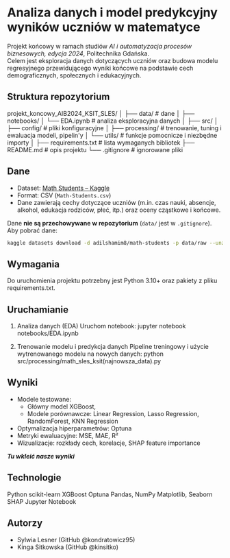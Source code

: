 # Analiza danych i model predykcyjny wyników uczniów w matematyce

Projekt końcowy w ramach studiów *AI i automatyzacja procesów biznesowych, edycja 2024*, Politechnika Gdańska.  
Celem jest eksploracja danych dotyczących uczniów oraz budowa modelu regresyjnego przewidującego wyniki końcowe na podstawie cech demograficznych, społecznych i edukacyjnych.

##  Struktura repozytorium

projekt_koncowy_AIB2024_KSIT_SLES/
│
├── data/ # dane
│
├── notebooks/
│ └── EDA.ipynb # analiza eksploracyjna danych
│
├── src/
│ ├── config/ # pliki konfiguracyjne
│ ├── processing/ # trenowanie, tuning i ewaluacja modeli, pipelin'y
│ └── utils/ # funkcje pomocnicze i niezbędne importy
│
├── requirements.txt # lista wymaganych bibliotek
├── README.md # opis projektu
└── .gitignore # ignorowane pliki


## Dane

- Dataset: [Math Students – Kaggle](https://www.kaggle.com/datasets/adilshamim8/math-students)  
- Format: CSV (`Math-Students.csv`)  
- Dane zawierają cechy dotyczące uczniów (m.in. czas nauki, absencje, alkohol, edukacja rodziców, płeć, itp.) oraz oceny cząstkowe i końcowe.  

Dane **nie są przechowywane w repozytorium** (`data/` jest w `.gitignore`).  
Aby pobrać dane:
```bash
kaggle datasets download -d adilshamim8/math-students -p data/raw --unzip

```

## Wymagania

Do uruchomienia projektu potrzebny jest Python 3.10+ oraz pakiety z pliku requirements.txt.

## Uruchamianie

1. Analiza danych (EDA)
Uruchom notebook:
jupyter notebook notebooks/EDA.ipynb


2. Trenowanie modelu i predykcja danych
Pipeline treningowy i użycie wytrenowanego modelu na nowych danych:
python src/processing/math_sles_ksit(najnowsza_data).py

## Wyniki

- Modele testowane: 
    - Główny model XGBoost,
    - Modele porównawcze: Linear Regression, Lasso Regression, RandomForest, KNN Regression
- Optymalizacja hiperparametrów: Optuna
- Metryki ewaluacyjne: MSE, MAE, R²
- Wizualizacje: rozkłady cech, korelacje, SHAP feature importance

***Tu wkleić nasze wyniki*** 

## Technologie

Python
scikit-learn
XGBoost
Optuna
Pandas, NumPy
Matplotlib, Seaborn
SHAP
Jupyter Notebook

## Autorzy

- Sylwia Lesner (GitHub @kondratowicz95)
- Kinga Sitkowska (GitHub @kinsitko)